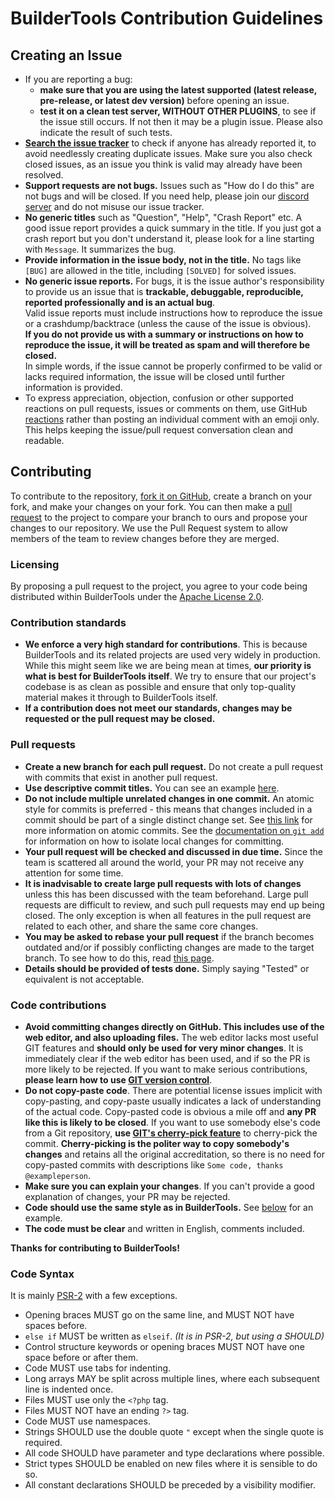 # BuilderTools Contribution Guidelines


## Creating an Issue
- If you are reporting a bug:
  - **make sure that you are using the latest supported (latest release, pre-release, or latest dev version)** before opening an issue.
  - **test it on a clean test server, WITHOUT OTHER PLUGINS**, to see if the issue still occurs. If not then it may be a plugin issue. Please also indicate the result of such tests.
- **[Search the issue tracker](https://github.com/CzechPMDevs/BuilderTools/issues?utf8=%E2%9C%93&q=is%3Aissue)** to check if anyone has already reported it, to avoid needlessly creating duplicate issues. Make sure you also check closed issues, as an issue you think is valid may already have been resolved.
- **Support requests are not bugs.** Issues such as "How do I do this" are not bugs and will be closed. If you need help, please join our [discord server](https://discord.gg/uwBf2jS) and do not misuse our issue tracker.
- **No generic titles** such as "Question", "Help", "Crash Report" etc. A good issue report provides a quick summary in the title. If you just got a crash report but you don't understand it, please look for a line starting with `Message`. It summarizes the bug.
- **Provide information in the issue body, not in the title.** No tags like `[BUG]` are allowed in the title, including `[SOLVED]` for solved issues.
- **No generic issue reports.** For bugs, it is the issue author's responsibility to provide us an issue that is **trackable, debuggable, reproducible, reported professionally and is an actual bug**.
<br>Valid issue reports must include instructions how to reproduce the issue or a crashdump/backtrace (unless the cause of the issue is obvious).
<br>**If you do not provide us with a summary or instructions on how to reproduce the issue, it will be treated as spam and will therefore be closed.**
<br>In simple words, if the issue cannot be properly confirmed to be valid or lacks required information, the issue will be closed until further information is provided.
- To express appreciation, objection, confusion or other supported reactions on pull requests, issues or comments on them, use GitHub [reactions](https://github.com/blog/2119-add-reactions-to-pull-requests-issues-and-comments) rather than posting an individual comment with an emoji only. This helps keeping the issue/pull request conversation clean and readable.

## Contributing
To contribute to the repository, [fork it on GitHub](https://github.com/CzechPMDevs/BuilderTools/fork), create a branch on your fork, and make your changes on your fork. You can then make a [pull request](https://github.com/CzechPMDevs/BuilderTools/pull/new) to the project to compare your branch to ours and propose your changes to our repository. We use the Pull Request system to allow members of the team to review changes before they are merged.

### Licensing
By proposing a pull request to the project, you agree to your code being distributed within BuilderTools under the [Apache License 2.0](LICENSE).

### Contribution standards
- **We enforce a very high standard for contributions**. This is because BuilderTools and its related projects are used very widely in production. While this might seem like we are being mean at times, **our priority is what is best for BuilderTools itself**.
We try to ensure that our project's codebase is as clean as possible and ensure that only top-quality material makes it through to BuilderTools itself.
- **If a contribution does not meet our standards, changes may be requested or the pull request may be closed.**

### Pull requests
- **Create a new branch for each pull request.** Do not create a pull request with commits that exist in another pull request.
- **Use descriptive commit titles.** You can see an example [here](http://tbaggery.com/2008/04/19/a-note-about-git-commit-messages.html).
- **Do not include multiple unrelated changes in one commit.** An atomic style for commits is preferred - this means that changes included in a commit should be part of a single distinct change set. See [this link](https://www.freshconsulting.com/atomic-commits/) for more information on atomic commits. See the [documentation on `git add`](https://git-scm.com/docs/git-add) for information on how to isolate local changes for committing.
- **Your pull request will be checked and discussed in due time.** Since the team is scattered all around the world, your PR may not receive any attention for some time.
- **It is inadvisable to create large pull requests with lots of changes** unless this has been discussed with the team beforehand. Large pull requests are difficult to review, and such pull requests may end up being closed. The only exception is when all features in the pull request are related to each other, and share the same core changes.
- **You may be asked to rebase your pull request** if the branch becomes outdated and/or if possibly conflicting changes are made to the target branch. To see how to do this, read [this page](https://github.com/edx/edx-platform/wiki/How-to-Rebase-a-Pull-Request).
- **Details should be provided of tests done.** Simply saying "Tested" or equivalent is not acceptable.

### Code contributions
- **Avoid committing changes directly on GitHub. This includes use of the web editor, and also uploading files.** The web editor lacks most useful GIT features and **should only be used for very minor changes**. It is immediately clear if the web editor has been used, and if so the PR is more likely to be rejected. If you want to make serious contributions, **please learn how to use [GIT version control](https://git-scm.com/)**.
- **Do not copy-paste code**. There are potential license issues implicit with copy-pasting, and copy-paste usually indicates a lack of understanding of the actual code. Copy-pasted code is obvious a mile off and **any PR like this is likely to be closed**. If you want to use somebody else's code from a Git repository, **use [GIT's cherry-pick feature](https://git-scm.com/docs/git-cherry-pick)** to cherry-pick the commit. **Cherry-picking is the politer way to copy somebody's changes** and retains all the original accreditation, so there is no need for copy-pasted commits with descriptions like `Some code, thanks @exampleperson`.
- **Make sure you can explain your changes**. If you can't provide a good explanation of changes, your PR may be rejected.
- **Code should use the same style as in BuilderTools.** See [below](#code-syntax) for an example.
- **The code must be clear** and written in English, comments included.


**Thanks for contributing to BuilderTools!**



### Code Syntax

It is mainly [PSR-2](https://github.com/php-fig/fig-standards/blob/master/accepted/PSR-1-basic-coding-standard.md) with a few exceptions.

- Opening braces MUST go on the same line, and MUST NOT have spaces before.
- `else if` MUST be written as `elseif`. _(It is in PSR-2, but using a SHOULD)_
- Control structure keywords or opening braces MUST NOT have one space before or after them.
- Code MUST use tabs for indenting.
- Long arrays MAY be split across multiple lines, where each subsequent line is indented once.
- Files MUST use only the `<?php` tag.
- Files MUST NOT have an ending `?>` tag.
- Code MUST use namespaces.
- Strings SHOULD use the double quote `"` except when the single quote is required.
- All code SHOULD have parameter and type declarations where possible.
- Strict types SHOULD be enabled on new files where it is sensible to do so.
- All constant declarations SHOULD be preceded by a visibility modifier.
